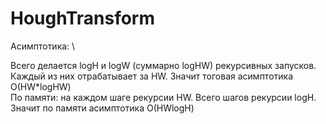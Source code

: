 # HoughTransform

Асимптотика: \

Всего делается logH и logW (суммарно logHW) рекурсивных запусков. Каждый из них отрабатывает за HW. Значит тоговая асимптотика О(HW*logHW) \
По памяти: на каждом шаге рекурсии HW. Всего шагов рекурсии logH. Значит по памяти асимптотика О(HWlogH)
